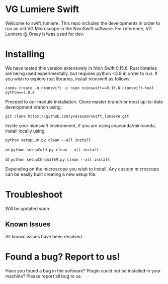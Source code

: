 

# VG Lumiere Swift
Welcome to swift_lumiere. This repo includes the developments in order to run an old VG Microscope in the NionSwift software. For reference, VG Lumiere @ Orsay is/was used for dev.

# Installing

We have tested this version extensively in Nion Swift 0.15.6. Rust libraries are being used experimentally, but requires
python <3.9 in order to run. If you wish to explore rust libraries, install nionswift as follows:

`conda create -n nionswift -c nion nionswift==0.15.6 nionswift-tool python==3.8.8`

Proceed to our module installation. Clone master branch or most up-to-date development branch using:

`git clone https://github.com/yvesauad/swift_lumiere.git`

Inside your nionswift environment, if you are using anaconda/miniconda, install locally using 

`python setupLum.py clean --all install`

or `python setupCold.py clean --all install`

or `python setupChromaTEM.py clean --all install`

Depending on the microscope you wish to Install. Any custom microscope can be easily built creating a new setup file.


# Troubleshoot

Will be updated soon.


## Known Issues

All known issues have been resolved.

# Found a bug? Report to us!

Have you found a bug in the software? Plugin could not be installed in your machine? Please report all bug to us.
